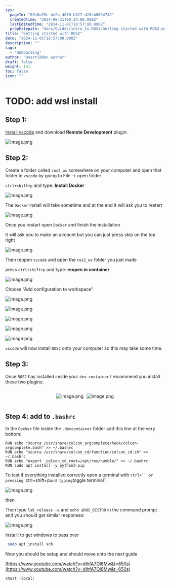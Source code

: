 ```yaml
---
sys:
  pageId: "89e0a78c-4e2b-4070-b327-d28cb0694742"
  createdTime: "2024-08-21T00:24:00.000Z"
  lastEditedTime: "2024-11-01T18:57:00.000Z"
  propFilepath: "docs/Guides/intro_to_ROS2/Getting started with ROS2.md"
title: "Getting started with ROS2"
date: "2024-11-01T18:57:00.000Z"
description: ""
tags:
  - "Onboarding"
author: "Overridden author"
draft: false
weight: 141
toc: false
icon: ""
---
```


# TODO: add wsl install

## Step 1:

[Install vscode](https://code.visualstudio.com/download) and download **Remote Development** plugin:

![image.png](https://prod-files-secure.s3.us-west-2.amazonaws.com/d518164a-d88e-44d1-a4ee-3adb3bd8bce0/efb52993-1881-4a40-b95e-6f020334f022/image.png?X-Amz-Algorithm=AWS4-HMAC-SHA256&X-Amz-Content-Sha256=UNSIGNED-PAYLOAD&X-Amz-Credential=ASIAZI2LB466WPE4FLWT%2F20250331%2Fus-west-2%2Fs3%2Faws4_request&X-Amz-Date=20250331T190658Z&X-Amz-Expires=3600&X-Amz-Security-Token=IQoJb3JpZ2luX2VjEEMaCXVzLXdlc3QtMiJGMEQCIBekwzGmdHSVEizv3whHVgCv5sWXhxXTrt07Wn3SZC%2BYAiAzhSMs1v%2BEh1z5Frv3fU4IkyDHn9KMgTSe8Xrb3XQruCqIBAir%2F%2F%2F%2F%2F%2F%2F%2F%2F%2F8BEAAaDDYzNzQyMzE4MzgwNSIMD6kFJMaikRBfSoTkKtwDMFWe6rfP7wBfZhz4Us4W1yheaWww33WqtyXl%2Bh7QEdz3zMG3bYLBHGAPLX3jSEejajyTocQgoTgb7hj7TbK7KAMS0P2WGFtlJ9JXA2oOqgWib%2BKWk1TlN6Rpzs0eGDr5Bz7tbq116NcT0Upfm7Q2yXmaXdlETB%2B3%2F9SJZGrX%2FTPLNyQQFseS1byfqKKAQkdWEfMfhQfcRamxs34NS5ltT5ecpJ2d4eny%2FoyBnRFiSOFVUl35q63nfUvqORqXErhjZdoS%2FLUq3oSTEifyCUCaW%2BgwXqjNVduNPXm8KDYfvb4eIadExrsZhL9HrFxgBJ3NHYW8H5lpw7ypLYPEP%2FYL%2FvyEDcvzsOCsAYiwryVmEHPCOme4%2BwAvUxzM1g%2BUQwxwBUHdgbeMIluhltWFawHwT0Fuyyh2A5c9sgl3bdlHlulcqUbJ1G3LOONQ2r6HeimL8lpfSDGT3PkRsFHE8gOxlZ7HQWJwo4%2Ft8HcO8rLdwOahlSKGpkWGRRr0Jv7%2FNxBfowdEFcirar2JQSNCnirSw3Ilck2Vvj3bV%2FdcRtYgVqjKLtwGpNgDJxl471%2F0u%2BpKBlp0w6BJJDfDOCne42Q%2Fx80OuTAOlfBCTO5n0pmUIwRqSn1raw65OPfwDA8w67irvwY6pgGX3hL5XJABg3k35lscJWVo%2BW6JDpwEbJpl2kY8B7DUGPby9WonmP1I75yJL57SSu8g%2F9vvKdOUTpzj5Co3DcRRsXEKyIx62yZW82bNYPF2SWaPEra5UpJHDXSAp2J9Dag0J0s3i%2FU4NnbqIDF8jCVOZsDk7jB4aeLKhwV3a6C58QwTf0NO08N%2B1FQj%2BtTPGBFl0cKRu3%2FHS7SQD3epXDqINswtw7QT&X-Amz-Signature=3c33c996807b5430b7cda346512e4e9644a96a82f707f05acf84875b85be28ab&X-Amz-SignedHeaders=host&x-id=GetObject)

## Step 2:

Create a folder called `ros2_ws` somewhere on your computer and open that folder in `vscode` by going to File → open folder 

`ctrl+shift+p` and type: **Install Docker**

![image.png](https://prod-files-secure.s3.us-west-2.amazonaws.com/d518164a-d88e-44d1-a4ee-3adb3bd8bce0/2269dc0e-1cd5-47ff-bceb-c04ad9b2eab0/image.png?X-Amz-Algorithm=AWS4-HMAC-SHA256&X-Amz-Content-Sha256=UNSIGNED-PAYLOAD&X-Amz-Credential=ASIAZI2LB466WPE4FLWT%2F20250331%2Fus-west-2%2Fs3%2Faws4_request&X-Amz-Date=20250331T190658Z&X-Amz-Expires=3600&X-Amz-Security-Token=IQoJb3JpZ2luX2VjEEMaCXVzLXdlc3QtMiJGMEQCIBekwzGmdHSVEizv3whHVgCv5sWXhxXTrt07Wn3SZC%2BYAiAzhSMs1v%2BEh1z5Frv3fU4IkyDHn9KMgTSe8Xrb3XQruCqIBAir%2F%2F%2F%2F%2F%2F%2F%2F%2F%2F8BEAAaDDYzNzQyMzE4MzgwNSIMD6kFJMaikRBfSoTkKtwDMFWe6rfP7wBfZhz4Us4W1yheaWww33WqtyXl%2Bh7QEdz3zMG3bYLBHGAPLX3jSEejajyTocQgoTgb7hj7TbK7KAMS0P2WGFtlJ9JXA2oOqgWib%2BKWk1TlN6Rpzs0eGDr5Bz7tbq116NcT0Upfm7Q2yXmaXdlETB%2B3%2F9SJZGrX%2FTPLNyQQFseS1byfqKKAQkdWEfMfhQfcRamxs34NS5ltT5ecpJ2d4eny%2FoyBnRFiSOFVUl35q63nfUvqORqXErhjZdoS%2FLUq3oSTEifyCUCaW%2BgwXqjNVduNPXm8KDYfvb4eIadExrsZhL9HrFxgBJ3NHYW8H5lpw7ypLYPEP%2FYL%2FvyEDcvzsOCsAYiwryVmEHPCOme4%2BwAvUxzM1g%2BUQwxwBUHdgbeMIluhltWFawHwT0Fuyyh2A5c9sgl3bdlHlulcqUbJ1G3LOONQ2r6HeimL8lpfSDGT3PkRsFHE8gOxlZ7HQWJwo4%2Ft8HcO8rLdwOahlSKGpkWGRRr0Jv7%2FNxBfowdEFcirar2JQSNCnirSw3Ilck2Vvj3bV%2FdcRtYgVqjKLtwGpNgDJxl471%2F0u%2BpKBlp0w6BJJDfDOCne42Q%2Fx80OuTAOlfBCTO5n0pmUIwRqSn1raw65OPfwDA8w67irvwY6pgGX3hL5XJABg3k35lscJWVo%2BW6JDpwEbJpl2kY8B7DUGPby9WonmP1I75yJL57SSu8g%2F9vvKdOUTpzj5Co3DcRRsXEKyIx62yZW82bNYPF2SWaPEra5UpJHDXSAp2J9Dag0J0s3i%2FU4NnbqIDF8jCVOZsDk7jB4aeLKhwV3a6C58QwTf0NO08N%2B1FQj%2BtTPGBFl0cKRu3%2FHS7SQD3epXDqINswtw7QT&X-Amz-Signature=2ca3261dc3e7aded14999d61bdd3817f16a776c4905a8fb84ac5435930d89a3c&X-Amz-SignedHeaders=host&x-id=GetObject)

The `Docker` install will take sometime and at the end it will ask you to restart

![image.png](https://prod-files-secure.s3.us-west-2.amazonaws.com/d518164a-d88e-44d1-a4ee-3adb3bd8bce0/ed233f78-be33-4b1f-b89c-9c346c0e961e/image.png?X-Amz-Algorithm=AWS4-HMAC-SHA256&X-Amz-Content-Sha256=UNSIGNED-PAYLOAD&X-Amz-Credential=ASIAZI2LB466WPE4FLWT%2F20250331%2Fus-west-2%2Fs3%2Faws4_request&X-Amz-Date=20250331T190658Z&X-Amz-Expires=3600&X-Amz-Security-Token=IQoJb3JpZ2luX2VjEEMaCXVzLXdlc3QtMiJGMEQCIBekwzGmdHSVEizv3whHVgCv5sWXhxXTrt07Wn3SZC%2BYAiAzhSMs1v%2BEh1z5Frv3fU4IkyDHn9KMgTSe8Xrb3XQruCqIBAir%2F%2F%2F%2F%2F%2F%2F%2F%2F%2F8BEAAaDDYzNzQyMzE4MzgwNSIMD6kFJMaikRBfSoTkKtwDMFWe6rfP7wBfZhz4Us4W1yheaWww33WqtyXl%2Bh7QEdz3zMG3bYLBHGAPLX3jSEejajyTocQgoTgb7hj7TbK7KAMS0P2WGFtlJ9JXA2oOqgWib%2BKWk1TlN6Rpzs0eGDr5Bz7tbq116NcT0Upfm7Q2yXmaXdlETB%2B3%2F9SJZGrX%2FTPLNyQQFseS1byfqKKAQkdWEfMfhQfcRamxs34NS5ltT5ecpJ2d4eny%2FoyBnRFiSOFVUl35q63nfUvqORqXErhjZdoS%2FLUq3oSTEifyCUCaW%2BgwXqjNVduNPXm8KDYfvb4eIadExrsZhL9HrFxgBJ3NHYW8H5lpw7ypLYPEP%2FYL%2FvyEDcvzsOCsAYiwryVmEHPCOme4%2BwAvUxzM1g%2BUQwxwBUHdgbeMIluhltWFawHwT0Fuyyh2A5c9sgl3bdlHlulcqUbJ1G3LOONQ2r6HeimL8lpfSDGT3PkRsFHE8gOxlZ7HQWJwo4%2Ft8HcO8rLdwOahlSKGpkWGRRr0Jv7%2FNxBfowdEFcirar2JQSNCnirSw3Ilck2Vvj3bV%2FdcRtYgVqjKLtwGpNgDJxl471%2F0u%2BpKBlp0w6BJJDfDOCne42Q%2Fx80OuTAOlfBCTO5n0pmUIwRqSn1raw65OPfwDA8w67irvwY6pgGX3hL5XJABg3k35lscJWVo%2BW6JDpwEbJpl2kY8B7DUGPby9WonmP1I75yJL57SSu8g%2F9vvKdOUTpzj5Co3DcRRsXEKyIx62yZW82bNYPF2SWaPEra5UpJHDXSAp2J9Dag0J0s3i%2FU4NnbqIDF8jCVOZsDk7jB4aeLKhwV3a6C58QwTf0NO08N%2B1FQj%2BtTPGBFl0cKRu3%2FHS7SQD3epXDqINswtw7QT&X-Amz-Signature=d408e514d4834ccfd8b159519138d809aa4a72e07794d38b60b5acfc19dab02d&X-Amz-SignedHeaders=host&x-id=GetObject)

Once you restart open `Docker` and finish the installation

It will ask you to make an account but you can just press skip on the top right

![image.png](https://prod-files-secure.s3.us-west-2.amazonaws.com/d518164a-d88e-44d1-a4ee-3adb3bd8bce0/21010ad9-1659-4fd9-9f59-9932a09b2a3d/image.png?X-Amz-Algorithm=AWS4-HMAC-SHA256&X-Amz-Content-Sha256=UNSIGNED-PAYLOAD&X-Amz-Credential=ASIAZI2LB466WPE4FLWT%2F20250331%2Fus-west-2%2Fs3%2Faws4_request&X-Amz-Date=20250331T190658Z&X-Amz-Expires=3600&X-Amz-Security-Token=IQoJb3JpZ2luX2VjEEMaCXVzLXdlc3QtMiJGMEQCIBekwzGmdHSVEizv3whHVgCv5sWXhxXTrt07Wn3SZC%2BYAiAzhSMs1v%2BEh1z5Frv3fU4IkyDHn9KMgTSe8Xrb3XQruCqIBAir%2F%2F%2F%2F%2F%2F%2F%2F%2F%2F8BEAAaDDYzNzQyMzE4MzgwNSIMD6kFJMaikRBfSoTkKtwDMFWe6rfP7wBfZhz4Us4W1yheaWww33WqtyXl%2Bh7QEdz3zMG3bYLBHGAPLX3jSEejajyTocQgoTgb7hj7TbK7KAMS0P2WGFtlJ9JXA2oOqgWib%2BKWk1TlN6Rpzs0eGDr5Bz7tbq116NcT0Upfm7Q2yXmaXdlETB%2B3%2F9SJZGrX%2FTPLNyQQFseS1byfqKKAQkdWEfMfhQfcRamxs34NS5ltT5ecpJ2d4eny%2FoyBnRFiSOFVUl35q63nfUvqORqXErhjZdoS%2FLUq3oSTEifyCUCaW%2BgwXqjNVduNPXm8KDYfvb4eIadExrsZhL9HrFxgBJ3NHYW8H5lpw7ypLYPEP%2FYL%2FvyEDcvzsOCsAYiwryVmEHPCOme4%2BwAvUxzM1g%2BUQwxwBUHdgbeMIluhltWFawHwT0Fuyyh2A5c9sgl3bdlHlulcqUbJ1G3LOONQ2r6HeimL8lpfSDGT3PkRsFHE8gOxlZ7HQWJwo4%2Ft8HcO8rLdwOahlSKGpkWGRRr0Jv7%2FNxBfowdEFcirar2JQSNCnirSw3Ilck2Vvj3bV%2FdcRtYgVqjKLtwGpNgDJxl471%2F0u%2BpKBlp0w6BJJDfDOCne42Q%2Fx80OuTAOlfBCTO5n0pmUIwRqSn1raw65OPfwDA8w67irvwY6pgGX3hL5XJABg3k35lscJWVo%2BW6JDpwEbJpl2kY8B7DUGPby9WonmP1I75yJL57SSu8g%2F9vvKdOUTpzj5Co3DcRRsXEKyIx62yZW82bNYPF2SWaPEra5UpJHDXSAp2J9Dag0J0s3i%2FU4NnbqIDF8jCVOZsDk7jB4aeLKhwV3a6C58QwTf0NO08N%2B1FQj%2BtTPGBFl0cKRu3%2FHS7SQD3epXDqINswtw7QT&X-Amz-Signature=2692918b38f82aa524e99a6867cc9452702eb7b1d4f0c5570f20985afdfd9498&X-Amz-SignedHeaders=host&x-id=GetObject)

Then reopen `vscode` and open the `ros2_ws` folder you just made

press `ctrl+shift+p` and type: **reopen in container**

![image.png](https://prod-files-secure.s3.us-west-2.amazonaws.com/d518164a-d88e-44d1-a4ee-3adb3bd8bce0/4e93b8c2-41ad-488c-8095-c74205196118/image.png?X-Amz-Algorithm=AWS4-HMAC-SHA256&X-Amz-Content-Sha256=UNSIGNED-PAYLOAD&X-Amz-Credential=ASIAZI2LB466WPE4FLWT%2F20250331%2Fus-west-2%2Fs3%2Faws4_request&X-Amz-Date=20250331T190658Z&X-Amz-Expires=3600&X-Amz-Security-Token=IQoJb3JpZ2luX2VjEEMaCXVzLXdlc3QtMiJGMEQCIBekwzGmdHSVEizv3whHVgCv5sWXhxXTrt07Wn3SZC%2BYAiAzhSMs1v%2BEh1z5Frv3fU4IkyDHn9KMgTSe8Xrb3XQruCqIBAir%2F%2F%2F%2F%2F%2F%2F%2F%2F%2F8BEAAaDDYzNzQyMzE4MzgwNSIMD6kFJMaikRBfSoTkKtwDMFWe6rfP7wBfZhz4Us4W1yheaWww33WqtyXl%2Bh7QEdz3zMG3bYLBHGAPLX3jSEejajyTocQgoTgb7hj7TbK7KAMS0P2WGFtlJ9JXA2oOqgWib%2BKWk1TlN6Rpzs0eGDr5Bz7tbq116NcT0Upfm7Q2yXmaXdlETB%2B3%2F9SJZGrX%2FTPLNyQQFseS1byfqKKAQkdWEfMfhQfcRamxs34NS5ltT5ecpJ2d4eny%2FoyBnRFiSOFVUl35q63nfUvqORqXErhjZdoS%2FLUq3oSTEifyCUCaW%2BgwXqjNVduNPXm8KDYfvb4eIadExrsZhL9HrFxgBJ3NHYW8H5lpw7ypLYPEP%2FYL%2FvyEDcvzsOCsAYiwryVmEHPCOme4%2BwAvUxzM1g%2BUQwxwBUHdgbeMIluhltWFawHwT0Fuyyh2A5c9sgl3bdlHlulcqUbJ1G3LOONQ2r6HeimL8lpfSDGT3PkRsFHE8gOxlZ7HQWJwo4%2Ft8HcO8rLdwOahlSKGpkWGRRr0Jv7%2FNxBfowdEFcirar2JQSNCnirSw3Ilck2Vvj3bV%2FdcRtYgVqjKLtwGpNgDJxl471%2F0u%2BpKBlp0w6BJJDfDOCne42Q%2Fx80OuTAOlfBCTO5n0pmUIwRqSn1raw65OPfwDA8w67irvwY6pgGX3hL5XJABg3k35lscJWVo%2BW6JDpwEbJpl2kY8B7DUGPby9WonmP1I75yJL57SSu8g%2F9vvKdOUTpzj5Co3DcRRsXEKyIx62yZW82bNYPF2SWaPEra5UpJHDXSAp2J9Dag0J0s3i%2FU4NnbqIDF8jCVOZsDk7jB4aeLKhwV3a6C58QwTf0NO08N%2B1FQj%2BtTPGBFl0cKRu3%2FHS7SQD3epXDqINswtw7QT&X-Amz-Signature=bb0715974652f4dd7790aef84c55d10844eaedd475da730186d18103a6e7b6c0&X-Amz-SignedHeaders=host&x-id=GetObject)

Choose “Add configuration to workspace”

![image.png](https://prod-files-secure.s3.us-west-2.amazonaws.com/d518164a-d88e-44d1-a4ee-3adb3bd8bce0/9560b282-5060-4989-ba37-97e7b2c22476/image.png?X-Amz-Algorithm=AWS4-HMAC-SHA256&X-Amz-Content-Sha256=UNSIGNED-PAYLOAD&X-Amz-Credential=ASIAZI2LB466WPE4FLWT%2F20250331%2Fus-west-2%2Fs3%2Faws4_request&X-Amz-Date=20250331T190658Z&X-Amz-Expires=3600&X-Amz-Security-Token=IQoJb3JpZ2luX2VjEEMaCXVzLXdlc3QtMiJGMEQCIBekwzGmdHSVEizv3whHVgCv5sWXhxXTrt07Wn3SZC%2BYAiAzhSMs1v%2BEh1z5Frv3fU4IkyDHn9KMgTSe8Xrb3XQruCqIBAir%2F%2F%2F%2F%2F%2F%2F%2F%2F%2F8BEAAaDDYzNzQyMzE4MzgwNSIMD6kFJMaikRBfSoTkKtwDMFWe6rfP7wBfZhz4Us4W1yheaWww33WqtyXl%2Bh7QEdz3zMG3bYLBHGAPLX3jSEejajyTocQgoTgb7hj7TbK7KAMS0P2WGFtlJ9JXA2oOqgWib%2BKWk1TlN6Rpzs0eGDr5Bz7tbq116NcT0Upfm7Q2yXmaXdlETB%2B3%2F9SJZGrX%2FTPLNyQQFseS1byfqKKAQkdWEfMfhQfcRamxs34NS5ltT5ecpJ2d4eny%2FoyBnRFiSOFVUl35q63nfUvqORqXErhjZdoS%2FLUq3oSTEifyCUCaW%2BgwXqjNVduNPXm8KDYfvb4eIadExrsZhL9HrFxgBJ3NHYW8H5lpw7ypLYPEP%2FYL%2FvyEDcvzsOCsAYiwryVmEHPCOme4%2BwAvUxzM1g%2BUQwxwBUHdgbeMIluhltWFawHwT0Fuyyh2A5c9sgl3bdlHlulcqUbJ1G3LOONQ2r6HeimL8lpfSDGT3PkRsFHE8gOxlZ7HQWJwo4%2Ft8HcO8rLdwOahlSKGpkWGRRr0Jv7%2FNxBfowdEFcirar2JQSNCnirSw3Ilck2Vvj3bV%2FdcRtYgVqjKLtwGpNgDJxl471%2F0u%2BpKBlp0w6BJJDfDOCne42Q%2Fx80OuTAOlfBCTO5n0pmUIwRqSn1raw65OPfwDA8w67irvwY6pgGX3hL5XJABg3k35lscJWVo%2BW6JDpwEbJpl2kY8B7DUGPby9WonmP1I75yJL57SSu8g%2F9vvKdOUTpzj5Co3DcRRsXEKyIx62yZW82bNYPF2SWaPEra5UpJHDXSAp2J9Dag0J0s3i%2FU4NnbqIDF8jCVOZsDk7jB4aeLKhwV3a6C58QwTf0NO08N%2B1FQj%2BtTPGBFl0cKRu3%2FHS7SQD3epXDqINswtw7QT&X-Amz-Signature=2be8fcde12f33d1aa2f37567b1d0e03ef697331a0baf1e13f6b543dcaa034c42&X-Amz-SignedHeaders=host&x-id=GetObject)

![image.png](https://prod-files-secure.s3.us-west-2.amazonaws.com/d518164a-d88e-44d1-a4ee-3adb3bd8bce0/2ee63f81-886b-48e8-a553-dc6e5eac99e4/image.png?X-Amz-Algorithm=AWS4-HMAC-SHA256&X-Amz-Content-Sha256=UNSIGNED-PAYLOAD&X-Amz-Credential=ASIAZI2LB466WPE4FLWT%2F20250331%2Fus-west-2%2Fs3%2Faws4_request&X-Amz-Date=20250331T190658Z&X-Amz-Expires=3600&X-Amz-Security-Token=IQoJb3JpZ2luX2VjEEMaCXVzLXdlc3QtMiJGMEQCIBekwzGmdHSVEizv3whHVgCv5sWXhxXTrt07Wn3SZC%2BYAiAzhSMs1v%2BEh1z5Frv3fU4IkyDHn9KMgTSe8Xrb3XQruCqIBAir%2F%2F%2F%2F%2F%2F%2F%2F%2F%2F8BEAAaDDYzNzQyMzE4MzgwNSIMD6kFJMaikRBfSoTkKtwDMFWe6rfP7wBfZhz4Us4W1yheaWww33WqtyXl%2Bh7QEdz3zMG3bYLBHGAPLX3jSEejajyTocQgoTgb7hj7TbK7KAMS0P2WGFtlJ9JXA2oOqgWib%2BKWk1TlN6Rpzs0eGDr5Bz7tbq116NcT0Upfm7Q2yXmaXdlETB%2B3%2F9SJZGrX%2FTPLNyQQFseS1byfqKKAQkdWEfMfhQfcRamxs34NS5ltT5ecpJ2d4eny%2FoyBnRFiSOFVUl35q63nfUvqORqXErhjZdoS%2FLUq3oSTEifyCUCaW%2BgwXqjNVduNPXm8KDYfvb4eIadExrsZhL9HrFxgBJ3NHYW8H5lpw7ypLYPEP%2FYL%2FvyEDcvzsOCsAYiwryVmEHPCOme4%2BwAvUxzM1g%2BUQwxwBUHdgbeMIluhltWFawHwT0Fuyyh2A5c9sgl3bdlHlulcqUbJ1G3LOONQ2r6HeimL8lpfSDGT3PkRsFHE8gOxlZ7HQWJwo4%2Ft8HcO8rLdwOahlSKGpkWGRRr0Jv7%2FNxBfowdEFcirar2JQSNCnirSw3Ilck2Vvj3bV%2FdcRtYgVqjKLtwGpNgDJxl471%2F0u%2BpKBlp0w6BJJDfDOCne42Q%2Fx80OuTAOlfBCTO5n0pmUIwRqSn1raw65OPfwDA8w67irvwY6pgGX3hL5XJABg3k35lscJWVo%2BW6JDpwEbJpl2kY8B7DUGPby9WonmP1I75yJL57SSu8g%2F9vvKdOUTpzj5Co3DcRRsXEKyIx62yZW82bNYPF2SWaPEra5UpJHDXSAp2J9Dag0J0s3i%2FU4NnbqIDF8jCVOZsDk7jB4aeLKhwV3a6C58QwTf0NO08N%2B1FQj%2BtTPGBFl0cKRu3%2FHS7SQD3epXDqINswtw7QT&X-Amz-Signature=98c2d5ebed93a2a3d9a49bea031fe529b291e62a53cdd8a819aed86f1fce2747&X-Amz-SignedHeaders=host&x-id=GetObject)

![image.png](https://prod-files-secure.s3.us-west-2.amazonaws.com/d518164a-d88e-44d1-a4ee-3adb3bd8bce0/ae1580b2-b048-407e-aed9-b584224a7a04/image.png?X-Amz-Algorithm=AWS4-HMAC-SHA256&X-Amz-Content-Sha256=UNSIGNED-PAYLOAD&X-Amz-Credential=ASIAZI2LB466WPE4FLWT%2F20250331%2Fus-west-2%2Fs3%2Faws4_request&X-Amz-Date=20250331T190658Z&X-Amz-Expires=3600&X-Amz-Security-Token=IQoJb3JpZ2luX2VjEEMaCXVzLXdlc3QtMiJGMEQCIBekwzGmdHSVEizv3whHVgCv5sWXhxXTrt07Wn3SZC%2BYAiAzhSMs1v%2BEh1z5Frv3fU4IkyDHn9KMgTSe8Xrb3XQruCqIBAir%2F%2F%2F%2F%2F%2F%2F%2F%2F%2F8BEAAaDDYzNzQyMzE4MzgwNSIMD6kFJMaikRBfSoTkKtwDMFWe6rfP7wBfZhz4Us4W1yheaWww33WqtyXl%2Bh7QEdz3zMG3bYLBHGAPLX3jSEejajyTocQgoTgb7hj7TbK7KAMS0P2WGFtlJ9JXA2oOqgWib%2BKWk1TlN6Rpzs0eGDr5Bz7tbq116NcT0Upfm7Q2yXmaXdlETB%2B3%2F9SJZGrX%2FTPLNyQQFseS1byfqKKAQkdWEfMfhQfcRamxs34NS5ltT5ecpJ2d4eny%2FoyBnRFiSOFVUl35q63nfUvqORqXErhjZdoS%2FLUq3oSTEifyCUCaW%2BgwXqjNVduNPXm8KDYfvb4eIadExrsZhL9HrFxgBJ3NHYW8H5lpw7ypLYPEP%2FYL%2FvyEDcvzsOCsAYiwryVmEHPCOme4%2BwAvUxzM1g%2BUQwxwBUHdgbeMIluhltWFawHwT0Fuyyh2A5c9sgl3bdlHlulcqUbJ1G3LOONQ2r6HeimL8lpfSDGT3PkRsFHE8gOxlZ7HQWJwo4%2Ft8HcO8rLdwOahlSKGpkWGRRr0Jv7%2FNxBfowdEFcirar2JQSNCnirSw3Ilck2Vvj3bV%2FdcRtYgVqjKLtwGpNgDJxl471%2F0u%2BpKBlp0w6BJJDfDOCne42Q%2Fx80OuTAOlfBCTO5n0pmUIwRqSn1raw65OPfwDA8w67irvwY6pgGX3hL5XJABg3k35lscJWVo%2BW6JDpwEbJpl2kY8B7DUGPby9WonmP1I75yJL57SSu8g%2F9vvKdOUTpzj5Co3DcRRsXEKyIx62yZW82bNYPF2SWaPEra5UpJHDXSAp2J9Dag0J0s3i%2FU4NnbqIDF8jCVOZsDk7jB4aeLKhwV3a6C58QwTf0NO08N%2B1FQj%2BtTPGBFl0cKRu3%2FHS7SQD3epXDqINswtw7QT&X-Amz-Signature=45d3359d7825cccbf1af6f37ae9c504b5f8dbff8689a0cd67807912d9e6b4ce0&X-Amz-SignedHeaders=host&x-id=GetObject)

![image.png](https://prod-files-secure.s3.us-west-2.amazonaws.com/d518164a-d88e-44d1-a4ee-3adb3bd8bce0/53255b28-f75e-430f-b9e3-c0ac8577e42b/image.png?X-Amz-Algorithm=AWS4-HMAC-SHA256&X-Amz-Content-Sha256=UNSIGNED-PAYLOAD&X-Amz-Credential=ASIAZI2LB466WPE4FLWT%2F20250331%2Fus-west-2%2Fs3%2Faws4_request&X-Amz-Date=20250331T190658Z&X-Amz-Expires=3600&X-Amz-Security-Token=IQoJb3JpZ2luX2VjEEMaCXVzLXdlc3QtMiJGMEQCIBekwzGmdHSVEizv3whHVgCv5sWXhxXTrt07Wn3SZC%2BYAiAzhSMs1v%2BEh1z5Frv3fU4IkyDHn9KMgTSe8Xrb3XQruCqIBAir%2F%2F%2F%2F%2F%2F%2F%2F%2F%2F8BEAAaDDYzNzQyMzE4MzgwNSIMD6kFJMaikRBfSoTkKtwDMFWe6rfP7wBfZhz4Us4W1yheaWww33WqtyXl%2Bh7QEdz3zMG3bYLBHGAPLX3jSEejajyTocQgoTgb7hj7TbK7KAMS0P2WGFtlJ9JXA2oOqgWib%2BKWk1TlN6Rpzs0eGDr5Bz7tbq116NcT0Upfm7Q2yXmaXdlETB%2B3%2F9SJZGrX%2FTPLNyQQFseS1byfqKKAQkdWEfMfhQfcRamxs34NS5ltT5ecpJ2d4eny%2FoyBnRFiSOFVUl35q63nfUvqORqXErhjZdoS%2FLUq3oSTEifyCUCaW%2BgwXqjNVduNPXm8KDYfvb4eIadExrsZhL9HrFxgBJ3NHYW8H5lpw7ypLYPEP%2FYL%2FvyEDcvzsOCsAYiwryVmEHPCOme4%2BwAvUxzM1g%2BUQwxwBUHdgbeMIluhltWFawHwT0Fuyyh2A5c9sgl3bdlHlulcqUbJ1G3LOONQ2r6HeimL8lpfSDGT3PkRsFHE8gOxlZ7HQWJwo4%2Ft8HcO8rLdwOahlSKGpkWGRRr0Jv7%2FNxBfowdEFcirar2JQSNCnirSw3Ilck2Vvj3bV%2FdcRtYgVqjKLtwGpNgDJxl471%2F0u%2BpKBlp0w6BJJDfDOCne42Q%2Fx80OuTAOlfBCTO5n0pmUIwRqSn1raw65OPfwDA8w67irvwY6pgGX3hL5XJABg3k35lscJWVo%2BW6JDpwEbJpl2kY8B7DUGPby9WonmP1I75yJL57SSu8g%2F9vvKdOUTpzj5Co3DcRRsXEKyIx62yZW82bNYPF2SWaPEra5UpJHDXSAp2J9Dag0J0s3i%2FU4NnbqIDF8jCVOZsDk7jB4aeLKhwV3a6C58QwTf0NO08N%2B1FQj%2BtTPGBFl0cKRu3%2FHS7SQD3epXDqINswtw7QT&X-Amz-Signature=ff9206dc53a877ac0d5e02fe6c7544bdbc9631ad837cc18650af15477e0ce535&X-Amz-SignedHeaders=host&x-id=GetObject)

![image.png](https://prod-files-secure.s3.us-west-2.amazonaws.com/d518164a-d88e-44d1-a4ee-3adb3bd8bce0/7c562767-5af9-4ffb-97d1-327bcdf4ee00/image.png?X-Amz-Algorithm=AWS4-HMAC-SHA256&X-Amz-Content-Sha256=UNSIGNED-PAYLOAD&X-Amz-Credential=ASIAZI2LB466WPE4FLWT%2F20250331%2Fus-west-2%2Fs3%2Faws4_request&X-Amz-Date=20250331T190658Z&X-Amz-Expires=3600&X-Amz-Security-Token=IQoJb3JpZ2luX2VjEEMaCXVzLXdlc3QtMiJGMEQCIBekwzGmdHSVEizv3whHVgCv5sWXhxXTrt07Wn3SZC%2BYAiAzhSMs1v%2BEh1z5Frv3fU4IkyDHn9KMgTSe8Xrb3XQruCqIBAir%2F%2F%2F%2F%2F%2F%2F%2F%2F%2F8BEAAaDDYzNzQyMzE4MzgwNSIMD6kFJMaikRBfSoTkKtwDMFWe6rfP7wBfZhz4Us4W1yheaWww33WqtyXl%2Bh7QEdz3zMG3bYLBHGAPLX3jSEejajyTocQgoTgb7hj7TbK7KAMS0P2WGFtlJ9JXA2oOqgWib%2BKWk1TlN6Rpzs0eGDr5Bz7tbq116NcT0Upfm7Q2yXmaXdlETB%2B3%2F9SJZGrX%2FTPLNyQQFseS1byfqKKAQkdWEfMfhQfcRamxs34NS5ltT5ecpJ2d4eny%2FoyBnRFiSOFVUl35q63nfUvqORqXErhjZdoS%2FLUq3oSTEifyCUCaW%2BgwXqjNVduNPXm8KDYfvb4eIadExrsZhL9HrFxgBJ3NHYW8H5lpw7ypLYPEP%2FYL%2FvyEDcvzsOCsAYiwryVmEHPCOme4%2BwAvUxzM1g%2BUQwxwBUHdgbeMIluhltWFawHwT0Fuyyh2A5c9sgl3bdlHlulcqUbJ1G3LOONQ2r6HeimL8lpfSDGT3PkRsFHE8gOxlZ7HQWJwo4%2Ft8HcO8rLdwOahlSKGpkWGRRr0Jv7%2FNxBfowdEFcirar2JQSNCnirSw3Ilck2Vvj3bV%2FdcRtYgVqjKLtwGpNgDJxl471%2F0u%2BpKBlp0w6BJJDfDOCne42Q%2Fx80OuTAOlfBCTO5n0pmUIwRqSn1raw65OPfwDA8w67irvwY6pgGX3hL5XJABg3k35lscJWVo%2BW6JDpwEbJpl2kY8B7DUGPby9WonmP1I75yJL57SSu8g%2F9vvKdOUTpzj5Co3DcRRsXEKyIx62yZW82bNYPF2SWaPEra5UpJHDXSAp2J9Dag0J0s3i%2FU4NnbqIDF8jCVOZsDk7jB4aeLKhwV3a6C58QwTf0NO08N%2B1FQj%2BtTPGBFl0cKRu3%2FHS7SQD3epXDqINswtw7QT&X-Amz-Signature=2114312be4b35999311cdb33d30a5a13c9b67678181a6aad1ccf603f593e743e&X-Amz-SignedHeaders=host&x-id=GetObject)

`vscode` will now install `ROS2` onto your computer so this may take some time.

## Step 3:

Once `ROS2` has installed inside your `dev-container` I recommend you install these two plugins:

<div style="display: flex;flex-direction: row; column-gap:10px; max-width: 630px;justify-content: center;">
<div>

![image.png](https://prod-files-secure.s3.us-west-2.amazonaws.com/d518164a-d88e-44d1-a4ee-3adb3bd8bce0/3fc3d550-5a54-4ba1-ba6b-faa01cdb7369/image.png?X-Amz-Algorithm=AWS4-HMAC-SHA256&X-Amz-Content-Sha256=UNSIGNED-PAYLOAD&X-Amz-Credential=ASIAZI2LB466R5RUMKVS%2F20250331%2Fus-west-2%2Fs3%2Faws4_request&X-Amz-Date=20250331T190700Z&X-Amz-Expires=3600&X-Amz-Security-Token=IQoJb3JpZ2luX2VjEEIaCXVzLXdlc3QtMiJIMEYCIQCmQv2yuzftAOxjK61m0pGT5lOh8%2BJnzHyknCi8sPwwzQIhAPGStkqzFQutfOND1IHOIWFoO8vEv9lJx3nSOJ%2FP6GOeKogECKv%2F%2F%2F%2F%2F%2F%2F%2F%2F%2FwEQABoMNjM3NDIzMTgzODA1IgxY3chLT%2BCW27Z1Ib0q3AN%2Bx2Zi5Rfcf42KIS9Ngpu1dkfyhA1NzNT5iTTF4dejhJe8F569CATRPZ6lJiPDXiLUHdx0P60Jblht13QURCkmFe0SXm1BUPCcDtaM3eC9Lp0GDc%2F2NGOxEkz6w3JZTO3Vg58seCRJAs7wc3VsqGx4Nm1reBL%2FGZJqYPQAKiczjXBNs2AV%2B0FYeG0RJ%2BxeVtCKsrW8HZHa%2FYYB0jSnlFXGlmDXVhU5Zjczu5leAicytmqNXtmdvCbBtOSgfpwGE4oY%2Fa9e5x5%2FdOm69RrREQJIhL1HcajiXkrVd5uqz04MHRFNjdfnWJJXysnIHgo4WAELxdAtqexGPFkWIGSpoTqOv6%2Bu4pZIgRLWnw1qqoE8XXiUZQy6%2BXn6%2BTvSGkpme4n%2BRqXjhe%2BPtJERcB6rB%2FkUW4rdAmwo3tDq2f7HBZmtUoWnYrrEM89Lp89ymWCnCw9O6NTrt6WXK7FvP4%2FR5GZ9WGOkEk%2BRWb%2BfhpChERsWkpDcd0DQbhnil0sJ3fiUvT5l77IsJjEL%2FqmhQYgvkzaeygr1TkXOAGfW3t3qmwYn3G3D5cVCfNKrLcmVw%2F07%2Bcd3dhTACpBG%2B6HOKcj7PCCbG4iXVkXpX%2BNolRdQfUJYcZBATg8wbuaFaQ4jFDDBuKu%2FBjqkAcEftQaJ43R%2BJt58lwLOlEndHdbWlKOr2ZjlIosuBtSJBb4Ijn3bFSCgBhdLo%2BlpkgELf2QuZOrVwpM09AqcpJoUfwGN%2Bve6qHjLL%2FW4rnrrmAV55LWSt%2FIhoGMix3aEMzc9OgR5Glynu%2Bs8nlWBfq0wf6TmPBlTqDBTZBdRem1dH0hfee7XDtLUFLrrg05teNWFl%2FucaVXNuzV%2FmEGDhFdmIrYU&X-Amz-Signature=5dbb5ba56306ccd1291294497ede8c92ee1539f3ac0d69e231e4cde8dd285cf4&X-Amz-SignedHeaders=host&x-id=GetObject)

</div>
<div>

![image.png](https://prod-files-secure.s3.us-west-2.amazonaws.com/d518164a-d88e-44d1-a4ee-3adb3bd8bce0/d994cc66-13c2-4093-a5a3-f84cf4601a82/image.png?X-Amz-Algorithm=AWS4-HMAC-SHA256&X-Amz-Content-Sha256=UNSIGNED-PAYLOAD&X-Amz-Credential=ASIAZI2LB4662X36MSTK%2F20250331%2Fus-west-2%2Fs3%2Faws4_request&X-Amz-Date=20250331T190701Z&X-Amz-Expires=3600&X-Amz-Security-Token=IQoJb3JpZ2luX2VjEEMaCXVzLXdlc3QtMiJHMEUCIFUgO4PP7Wg7tX86SKrKpc9%2FsVi2E60SQH7p%2FsbOT85tAiEAv%2FBteOKgk%2FsIZ%2Bm6EAGaOB26WxdxkTgXnN%2BbMxx3MKUqiAQIq%2F%2F%2F%2F%2F%2F%2F%2F%2F%2F%2FARAAGgw2Mzc0MjMxODM4MDUiDH4romCf4oqI4NOEJSrcA1TIrsqKu3dFz38lkUpQJmux82OQsPg939wfU%2Bq8NQJyX7jz7Z0l0k1cJcLtqxv%2FW%2Bj%2F%2BiL9L0iH7qTckM3Sxmkc38D0pAcPMeES4FLi73x0YVSpisaE24TpeMtAsbHO3JHJQ8uEUCFIDQ4MWI%2FA3CVz4y8BR9bch9c2ZAF8E1kGgtbZd%2BUeFsCyuLbYr2GQJQmlNX%2BgqjkVD6Tg0R0nNkyWDcuCYCX7JivL6q9uiVzQI6M%2B%2FmYp1rsawLG8PYId8iE1GZesAoBpSSsP4SlFnmcMGF369gYRY5M5FIxsYswRvvadwopD1KzzS4%2F3rrCuzWm%2FRQcE%2BGbjd10IInHE1%2F9TfxUlAtqGkSfuUYvMaOaA69kjOHHgOLI4jEWPVxeENDNSHfdcXLffMPcfo2BDD3CCpycWYKMRHzBrJAM4vAbeScuM9w7syNZQFsnKsFw%2FSZJK45bLXVuhHuBDjpiS4IEium4AXw3JcMUIP7DsvShLyT5V6DY0KSzUXlo8jlH41ZC9aJ1O299JPj4nhvhBr7qYZ1Wk%2F9qBSHanblMjkr6xYV7CnSQyf05icOc1%2B4CpYqTTYtdV8cr8hQICnvw%2F3aZzUbhq7A8Wi4jugw37j84S7%2BSCHEkqroMfY2VvMNa4q78GOqUBtLzl9qDFjdp%2BwBNmsz%2FMMEQ3zqYSUF7ZGN06laCPmGZ84LU19lxClZ%2Fiee%2BXREwvfFfYHFek1FAlrxP3HpThelIeXQ6xw2sG0qw0fELgUvsOe6e7gYHJvscYUwWm7gZ1hoyzeTOe3N9RM94MiX6VnpzraiAE6A%2B6FPGEUt2qZARqLCIQ14QXuiBbK6nB%2Fm4ue4ex3z9BBuGVxhp4cPCzda8%2B7T%2FB&X-Amz-Signature=56dbca5e3cd11888f38ab92053074966bf4c44de4b92eb28748d58da06ffe6d9&X-Amz-SignedHeaders=host&x-id=GetObject)

</div>
</div>

## Step 4: add to `.bashrc`

In the `Docker` file inside the `.devcontainer` folder add this line at the very bottom: 

```docker
RUN echo "source /usr/share/colcon_argcomplete/hook/colcon-argcomplete.bash" >> ~/.bashrc
RUN echo "source /usr/share/colcon_cd/function/colcon_cd.sh" >> ~/.bashrc
RUN echo "export _colcon_cd_root=/opt/ros/humble/" >> ~/.bashrc
RUN sudo apt install -y python3-pip 
```

To test if everything installed correctly open a terminal with `ctrl+`` or pressing `ctrl+shift+p` and typing `toggle terminal`:

![image.png](https://prod-files-secure.s3.us-west-2.amazonaws.com/d518164a-d88e-44d1-a4ee-3adb3bd8bce0/6a4943d8-b04e-4c02-9a58-775f3384d1a5/image.png?X-Amz-Algorithm=AWS4-HMAC-SHA256&X-Amz-Content-Sha256=UNSIGNED-PAYLOAD&X-Amz-Credential=ASIAZI2LB466WPE4FLWT%2F20250331%2Fus-west-2%2Fs3%2Faws4_request&X-Amz-Date=20250331T190658Z&X-Amz-Expires=3600&X-Amz-Security-Token=IQoJb3JpZ2luX2VjEEMaCXVzLXdlc3QtMiJGMEQCIBekwzGmdHSVEizv3whHVgCv5sWXhxXTrt07Wn3SZC%2BYAiAzhSMs1v%2BEh1z5Frv3fU4IkyDHn9KMgTSe8Xrb3XQruCqIBAir%2F%2F%2F%2F%2F%2F%2F%2F%2F%2F8BEAAaDDYzNzQyMzE4MzgwNSIMD6kFJMaikRBfSoTkKtwDMFWe6rfP7wBfZhz4Us4W1yheaWww33WqtyXl%2Bh7QEdz3zMG3bYLBHGAPLX3jSEejajyTocQgoTgb7hj7TbK7KAMS0P2WGFtlJ9JXA2oOqgWib%2BKWk1TlN6Rpzs0eGDr5Bz7tbq116NcT0Upfm7Q2yXmaXdlETB%2B3%2F9SJZGrX%2FTPLNyQQFseS1byfqKKAQkdWEfMfhQfcRamxs34NS5ltT5ecpJ2d4eny%2FoyBnRFiSOFVUl35q63nfUvqORqXErhjZdoS%2FLUq3oSTEifyCUCaW%2BgwXqjNVduNPXm8KDYfvb4eIadExrsZhL9HrFxgBJ3NHYW8H5lpw7ypLYPEP%2FYL%2FvyEDcvzsOCsAYiwryVmEHPCOme4%2BwAvUxzM1g%2BUQwxwBUHdgbeMIluhltWFawHwT0Fuyyh2A5c9sgl3bdlHlulcqUbJ1G3LOONQ2r6HeimL8lpfSDGT3PkRsFHE8gOxlZ7HQWJwo4%2Ft8HcO8rLdwOahlSKGpkWGRRr0Jv7%2FNxBfowdEFcirar2JQSNCnirSw3Ilck2Vvj3bV%2FdcRtYgVqjKLtwGpNgDJxl471%2F0u%2BpKBlp0w6BJJDfDOCne42Q%2Fx80OuTAOlfBCTO5n0pmUIwRqSn1raw65OPfwDA8w67irvwY6pgGX3hL5XJABg3k35lscJWVo%2BW6JDpwEbJpl2kY8B7DUGPby9WonmP1I75yJL57SSu8g%2F9vvKdOUTpzj5Co3DcRRsXEKyIx62yZW82bNYPF2SWaPEra5UpJHDXSAp2J9Dag0J0s3i%2FU4NnbqIDF8jCVOZsDk7jB4aeLKhwV3a6C58QwTf0NO08N%2B1FQj%2BtTPGBFl0cKRu3%2FHS7SQD3epXDqINswtw7QT&X-Amz-Signature=2c10f25249b8b13ad363ca42f292c2966c4ad6a6dac72ec419967622a024fc44&X-Amz-SignedHeaders=host&x-id=GetObject)

then 

Then type `lsb_release -a` and `echo $ROS_DISTRO` in the command prompt and you should get similar responses:

![image.png](https://prod-files-secure.s3.us-west-2.amazonaws.com/d518164a-d88e-44d1-a4ee-3adb3bd8bce0/3e635dec-a805-4e85-8b9e-d000e5b71a4e/image.png?X-Amz-Algorithm=AWS4-HMAC-SHA256&X-Amz-Content-Sha256=UNSIGNED-PAYLOAD&X-Amz-Credential=ASIAZI2LB466WPE4FLWT%2F20250331%2Fus-west-2%2Fs3%2Faws4_request&X-Amz-Date=20250331T190658Z&X-Amz-Expires=3600&X-Amz-Security-Token=IQoJb3JpZ2luX2VjEEMaCXVzLXdlc3QtMiJGMEQCIBekwzGmdHSVEizv3whHVgCv5sWXhxXTrt07Wn3SZC%2BYAiAzhSMs1v%2BEh1z5Frv3fU4IkyDHn9KMgTSe8Xrb3XQruCqIBAir%2F%2F%2F%2F%2F%2F%2F%2F%2F%2F8BEAAaDDYzNzQyMzE4MzgwNSIMD6kFJMaikRBfSoTkKtwDMFWe6rfP7wBfZhz4Us4W1yheaWww33WqtyXl%2Bh7QEdz3zMG3bYLBHGAPLX3jSEejajyTocQgoTgb7hj7TbK7KAMS0P2WGFtlJ9JXA2oOqgWib%2BKWk1TlN6Rpzs0eGDr5Bz7tbq116NcT0Upfm7Q2yXmaXdlETB%2B3%2F9SJZGrX%2FTPLNyQQFseS1byfqKKAQkdWEfMfhQfcRamxs34NS5ltT5ecpJ2d4eny%2FoyBnRFiSOFVUl35q63nfUvqORqXErhjZdoS%2FLUq3oSTEifyCUCaW%2BgwXqjNVduNPXm8KDYfvb4eIadExrsZhL9HrFxgBJ3NHYW8H5lpw7ypLYPEP%2FYL%2FvyEDcvzsOCsAYiwryVmEHPCOme4%2BwAvUxzM1g%2BUQwxwBUHdgbeMIluhltWFawHwT0Fuyyh2A5c9sgl3bdlHlulcqUbJ1G3LOONQ2r6HeimL8lpfSDGT3PkRsFHE8gOxlZ7HQWJwo4%2Ft8HcO8rLdwOahlSKGpkWGRRr0Jv7%2FNxBfowdEFcirar2JQSNCnirSw3Ilck2Vvj3bV%2FdcRtYgVqjKLtwGpNgDJxl471%2F0u%2BpKBlp0w6BJJDfDOCne42Q%2Fx80OuTAOlfBCTO5n0pmUIwRqSn1raw65OPfwDA8w67irvwY6pgGX3hL5XJABg3k35lscJWVo%2BW6JDpwEbJpl2kY8B7DUGPby9WonmP1I75yJL57SSu8g%2F9vvKdOUTpzj5Co3DcRRsXEKyIx62yZW82bNYPF2SWaPEra5UpJHDXSAp2J9Dag0J0s3i%2FU4NnbqIDF8jCVOZsDk7jB4aeLKhwV3a6C58QwTf0NO08N%2B1FQj%2BtTPGBFl0cKRu3%2FHS7SQD3epXDqINswtw7QT&X-Amz-Signature=38eb1e7ea51645c9293568fde8479420171daf8242ec24dd07565dbf0671407a&X-Amz-SignedHeaders=host&x-id=GetObject)

Install:  to get windows to pass over

```bash
 sudo apt install xcb
```

Now you should be setup and should move onto the next guide 

[https://www.youtube.com/watch?v=dihfA7Ol6Mw&t=650s](https://www.youtube.com/watch?v=dihfA7Ol6Mw&t=650s)

```python
xhost +local:
```
